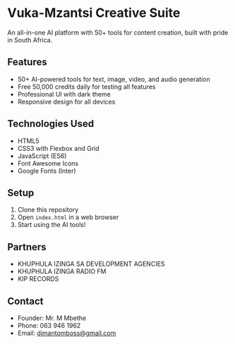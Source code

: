 # Vuka-Mzantsi Creative Suite

An all-in-one AI platform with 50+ tools for content creation, built with pride in South Africa.

## Features

- 50+ AI-powered tools for text, image, video, and audio generation
- Free 50,000 credits daily for testing all features
- Professional UI with dark theme
- Responsive design for all devices

## Technologies Used

- HTML5
- CSS3 with Flexbox and Grid
- JavaScript (ES6)
- Font Awesome Icons
- Google Fonts (Inter)

## Setup

1. Clone this repository
2. Open `index.html` in a web browser
3. Start using the AI tools!

## Partners

- KHUPHULA IZINGA SA DEVELOPMENT AGENCIES
- KHUPHULA IZINGA RADIO FM
- KIP RECORDS

## Contact

- Founder: Mr. M Mbethe
- Phone: 063 946 1962
- Email: djmantomboss@gmail.com
